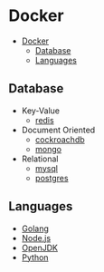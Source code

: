 # Docker

- [Docker](#docker)
  - [Database](#database)
  - [Languages](#languages)

## Database

- Key-Value
  - [redis](https://hub.docker.com/_/redis)
- Document Oriented
  - [cockroachdb](https://hub.docker.com/r/cockroachdb/cockroach)
  - [mongo](https://hub.docker.com/_/mongo)
- Relational
  - [mysql](https://hub.docker.com/_/mysql)
  - [postgres](https://hub.docker.com/_/postgres)

## Languages

- [Golang](https://hub.docker.com/_/golang/)
- [Node.js](https://hub.docker.com/_/node/)
- [OpenJDK](https://hub.docker.com/_/openjdk)
- [Python](https://hub.docker.com/_/python/)
